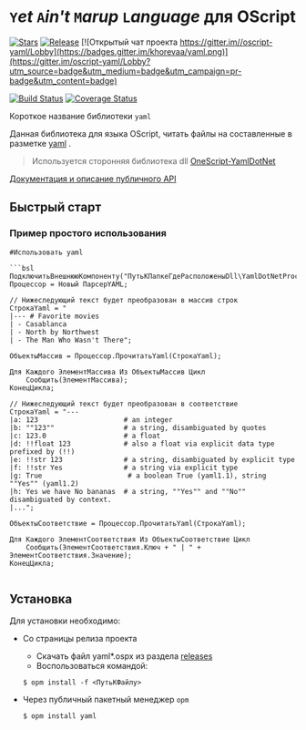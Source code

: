 # `Y`_et_ `A`_in't_ `M`_arup_ `L`_anguage_ для OScript

[![Stars](https://img.shields.io/github/stars/khorevaa/yaml.svg?label=Github%20%E2%98%85&a)](https://github.com/khorevaa/yaml/stargazers)
[![Release](https://img.shields.io/github/tag/khorevaa/yaml.svg?label=Last%20release&a)](https://github.com/khorevaa/yaml/releases)
[![Открытый чат проекта https://gitter.im//oscript-yaml/Lobby](https://badges.gitter.im/khorevaa/yaml.png)](https://gitter.im/oscript-yaml/Lobby?utm_source=badge&utm_medium=badge&utm_campaign=pr-badge&utm_content=badge)

[![Build Status](https://travis-ci.org/khorevaa/yaml.svg?branch=master)](https://travis-ci.org/khorevaa/yaml)
[![Coverage Status](https://coveralls.io/repos/github/khorevaa/yaml/badge.svg?branch=master)](https://coveralls.io/github/khorevaa/yaml?branch=master)

Короткое название библиотеки `yaml`

Данная библиотека для языка OScript, читать файлы на составленные в разметке [yaml](http://yaml.org/) .

> Используется сторонняя библиотека dll [OneScript-YamlDotNet](https://github.com/jdeshin/OneScript-YamlDotNet)

[Документация и описание публичного API](docs/readme.md)

## Быстрый старт

### Пример простого использования

```bsl
#Использовать yaml

```bsl
ПодключитьВнешнююКомпоненту("ПутьКПапкеГдеРасположеныDll\YamlDotNetProcessor.dll");
Процессор = Новый ПарсерYAML;

// Нижеследующий текст будет преобразован в массив строк
СтрокаYaml = "
|--- # Favorite movies
| - Casablanca
| - North by Northwest
| - The Man Who Wasn't There";

ОбъектыМассив = Процессор.ПрочитатьYaml(СтрокаYaml);

Для Каждого ЭлементМассива Из ОбъектыМассив Цикл
	Сообщить(ЭлементМассива);
КонецЦикла;

// Нижеследующий текст будет преобразован в соответствие
СтрокаYaml = "---
|a: 123                     # an integer
|b: ""123""                 # a string, disambiguated by quotes
|c: 123.0                   # a float
|d: !!float 123             # also a float via explicit data type prefixed by (!!)
|e: !!str 123               # a string, disambiguated by explicit type
|f: !!str Yes               # a string via explicit type
|g: True                     # a boolean True (yaml1.1), string ""Yes"" (yaml1.2)
|h: Yes we have No bananas  # a string, ""Yes"" and ""No"" disambiguated by context.
|...";

ОбъектыСоответствие = Процессор.ПрочитатьYaml(СтрокаYaml);

Для Каждого ЭлементСоответствия Из ОбъектыСоответствие Цикл
	Сообщить(ЭлементСоответствия.Ключ + " | " + ЭлементСоответствия.Значение);
КонецЦикла;


```

## Установка

Для установки необходимо: 
- Со страницы релиза проекта
    * Скачать файл yaml*.ospx из раздела [releases](https://github.com/khorevaa/yaml/releases)
    * Воспользоваться командой:

    ```
    $ opm install -f <ПутьКФайлу>
    ```
- Через публичный пакетный менеджер `opm`
    ```
    $ opm install yaml
    ```